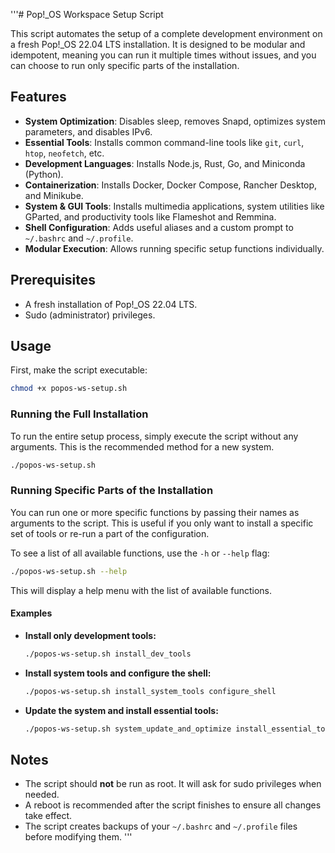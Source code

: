 '''# Pop!_OS Workspace Setup Script

This script automates the setup of a complete development environment on a fresh Pop!_OS 22.04 LTS installation. It is designed to be modular and idempotent, meaning you can run it multiple times without issues, and you can choose to run only specific parts of the installation.

## Features

- **System Optimization**: Disables sleep, removes Snapd, optimizes system parameters, and disables IPv6.
- **Essential Tools**: Installs common command-line tools like `git`, `curl`, `htop`, `neofetch`, etc.
- **Development Languages**: Installs Node.js, Rust, Go, and Miniconda (Python).
- **Containerization**: Installs Docker, Docker Compose, Rancher Desktop, and Minikube.
- **System & GUI Tools**: Installs multimedia applications, system utilities like GParted, and productivity tools like Flameshot and Remmina.
- **Shell Configuration**: Adds useful aliases and a custom prompt to `~/.bashrc` and `~/.profile`.
- **Modular Execution**: Allows running specific setup functions individually.

## Prerequisites

- A fresh installation of Pop!_OS 22.04 LTS.
- Sudo (administrator) privileges.

## Usage

First, make the script executable:

```bash
chmod +x popos-ws-setup.sh
```

### Running the Full Installation

To run the entire setup process, simply execute the script without any arguments. This is the recommended method for a new system.

```bash
./popos-ws-setup.sh
```

### Running Specific Parts of the Installation

You can run one or more specific functions by passing their names as arguments to the script. This is useful if you only want to install a specific set of tools or re-run a part of the configuration.

To see a list of all available functions, use the `-h` or `--help` flag:

```bash
./popos-ws-setup.sh --help
```

This will display a help menu with the list of available functions.

#### Examples

- **Install only development tools:**

  ```bash
  ./popos-ws-setup.sh install_dev_tools
  ```

- **Install system tools and configure the shell:**

  ```bash
  ./popos-ws-setup.sh install_system_tools configure_shell
  ```

- **Update the system and install essential tools:**

  ```bash
  ./popos-ws-setup.sh system_update_and_optimize install_essential_tools
  ```

## Notes

- The script should **not** be run as root. It will ask for sudo privileges when needed.
- A reboot is recommended after the script finishes to ensure all changes take effect.
- The script creates backups of your `~/.bashrc` and `~/.profile` files before modifying them.
'''